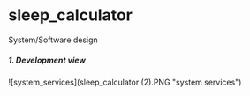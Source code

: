 # sleep_calculator
System/Software design

##### 1. Development view
![system_services](sleep_calculator (2).PNG "system services")
